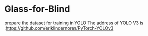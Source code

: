 # Glass-for-Blind
prepare the dataset for training in YOLO 
The address of YOLO V3 is :https://github.com/eriklindernoren/PyTorch-YOLOv3
